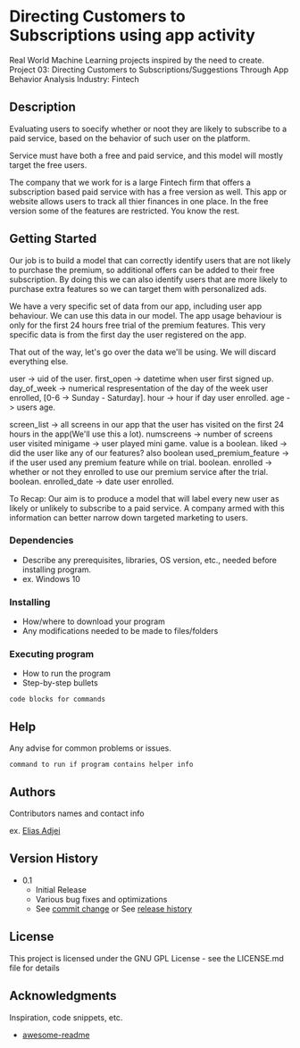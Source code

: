 # Directing Customers to Subscriptions using app activity

Real World Machine Learning projects inspired by the need to create.
Project 03: Directing Customers to Subscriptions/Suggestions Through App Behavior Analysis
Industry: Fintech


## Description

Evaluating users to soecify whether or noot they are likely to subscribe to
a paid service, based on the behavior of such user on the platform.

Service must have both a free and paid service, and this model will mostly
target the free users.

The company that we work for is a large Fintech firm that offers a subscription based
paid service with has a free version as well. This app or website allows users to
track all thier finances in one place.
In the free version some of the features are restricted.
You know the rest.



## Getting Started

Our job is to build a model that can correctly identify users
that are not likely to purchase the premium, so additional offers can be added to their free subscription.
By doing this we can also identify users that are more likely to purchase extra features
so we can target them with personalized ads.

We have a very specific set of data from our app, including user app
behaviour. We can use this data in our model.
The app usage behaviour is only for the first 24 hours free trial of the premium
features.
This very specific data is from the first day the user registered on the app.

That out of the way, let's go over the data we'll be using.
We will discard everything else.

user -> uid of the user.
first_open -> datetime when user first signed up.
day_of_week -> numerical respresentation of the day of the week user enrolled, [0-6 -> Sunday - Saturday].
hour -> hour if day user enrolled.
age -> users age.

screen_list -> all screens in our app that the user has visited on the first 24 hours in the app(We'll use this a lot).
numscreens -> number of screens user visited
minigame -> user played mini game. value is a boolean.
liked -> did the user like any of our features? also boolean
used_premium_feature -> if the user used any premium feature while on trial. boolean.
enrolled -> whether or not they enrolled to use our premium service after the trial. boolean.
enrolled_date -> date user enrolled.

To Recap: Our aim is to produce a model that will label every new user
as likely or unlikely to subscribe to a paid service.
A company armed with this information can better narrow down targeted marketing to users.


### Dependencies

* Describe any prerequisites, libraries, OS version, etc., needed before installing program.
* ex. Windows 10

### Installing

* How/where to download your program
* Any modifications needed to be made to files/folders

### Executing program

* How to run the program
* Step-by-step bullets
```
code blocks for commands
```

## Help

Any advise for common problems or issues.
```
command to run if program contains helper info
```

## Authors

Contributors names and contact info

ex. [Elias Adjei](https://adjeielias90.github.io)

## Version History


* 0.1
    * Initial Release
    * Various bug fixes and optimizations
    * See [commit change]() or See [release history]()


## License

This project is licensed under the GNU GPL License - see the LICENSE.md file for details

## Acknowledgments

Inspiration, code snippets, etc.
* [awesome-readme](https://github.com/matiassingers/awesome-readme)